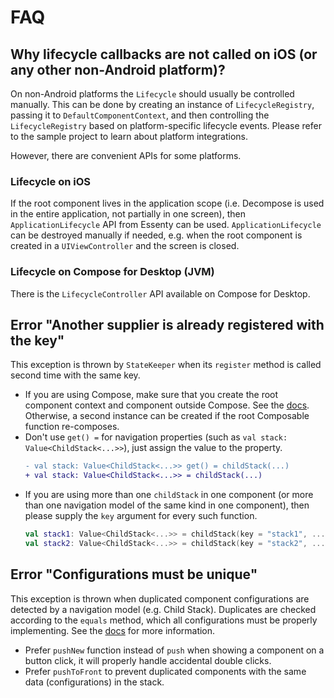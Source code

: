 # FAQ

## Why lifecycle callbacks are not called on iOS (or any other non-Android platform)?

On non-Android platforms the `Lifecycle` should usually be controlled manually. This can be done by creating an instance of `LifecycleRegistry`, passing it to `DefaultComponentContext`, and then controlling the `LifecycleRegistry` based on platform-specific lifecycle events. Please refer to the sample project to learn about platform integrations.

However, there are convenient APIs for some platforms.

### Lifecycle on iOS

If the root component lives in the application scope (i.e. Decompose is used in the entire application, not partially in one screen), then `ApplicationLifecycle` API from Essenty can be used. `ApplicationLifecycle` can be destroyed manually if needed, e.g. when the root component is created in a `UIViewController` and the screen is closed.

### Lifecycle on Compose for Desktop (JVM)

There is the `LifecycleController` API available on Compose for Desktop.

## Error "Another supplier is already registered with the key"

This exception is thrown by `StateKeeper` when its `register` method is called second time with the same key.

- If you are using Compose, make sure that you create the root component context and component outside Compose. See the [docs](component/overview.md#root-componentcontext). Otherwise, a second instance can be created if the root Composable function re-composes.
- Don't use `get() =` for navigation properties (such as `val stack: Value<ChildStack<...>>`), just assign the value to the property.
    ```diff
    - val stack: Value<ChildStack<...>> get() = childStack(...)
    + val stack: Value<ChildStack<...>> = childStack(...)
    ```
- If you are using more than one `childStack` in one component (or more than one navigation model of the same kind in one component), then please supply the `key` argument for every such function.
    ```kotlin
    val stack1: Value<ChildStack<...>> = childStack(key = "stack1", ...)
    val stack2: Value<ChildStack<...>> = childStack(key = "stack2", ...)
    ```

## Error "Configurations must be unique"

This exception is thrown when duplicated component configurations are detected by a navigation model (e.g. Child Stack). Duplicates are checked according to the `equals` method, which all configurations must be properly implementing. See the [docs](navigation/overview.md#component-configurations-and-child-factories) for more information.

- Prefer `pushNew` function instead of `push` when showing a component on a button click, it will properly handle accidental double clicks.
- Prefer `pushToFront` to prevent duplicated components with the same data (configurations) in the stack.
